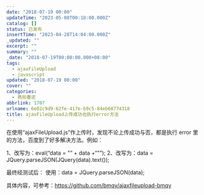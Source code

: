 ```yaml
---
date: "2018-07-19 00:00"
updateTime: "2023-05-08T00:18:00.000Z"
catalog: []
status: 已发布
insertTime: "2023-04-28T14:04:00.000Z"
_updated: ""
excerpt: ""
summary: ""
_date: "2018-07-19T00:00:00.000+08:00"
tags:
  - ajaxFileUpload
  - javascript
updated: "2018-07-19 00:00"
cover: ""
categories:
  - 燕衔春泥
abbrlink: 1707
urlname: 6e02c9d9-62fe-417e-b9c5-84eb68774318
title: ajaxFileUpload上传成功也执行error方法
---
```


在使用“ajaxFileUpload.js”作上传时，发现不论上传成功与否，都是执行 error 里的方法，百度到了好多解决方法。例如：

1、改写为：eval(“data = "” + data +“"”); 2、改写为：data = JQuery.parseJSON(JQuery(data).text());

最终经测试后： 使用：data = JQuery.parseJSON(data);

具体内容，可参考：https://github.com/bmqy/ajaxfileupload-bmqy
